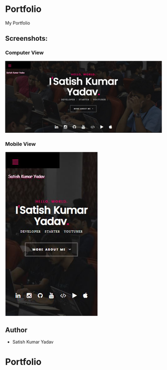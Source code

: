 # Portfolio
My Portfolio

## Screenshots:
### Computer View
![alt text](https://github.com/satishkumar-yadav/Portfolio-Website/blob/master/Portfolio.PNG)

### Mobile View
![alt text](https://github.com/satishkumar-yadav/Portfolio-Website/blob/master/Portfolio_mobile.PNG)

## Author
* Satish Kumar Yadav 
# Portfolio
